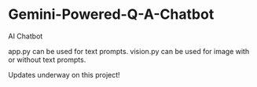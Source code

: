 # Gemini-Powered-Q-A-Chatbot
AI Chatbot

app.py can be used for text prompts.
vision.py can be used for image with or without text prompts.

Updates underway on this project!
